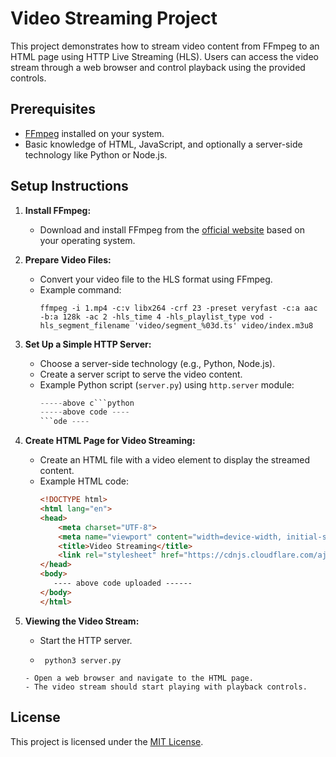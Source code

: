 # Video Streaming Project

This project demonstrates how to stream video content from FFmpeg to an HTML page using HTTP Live Streaming (HLS). Users can access the video stream through a web browser and control playback using the provided controls.

## Prerequisites

- [FFmpeg](https://ffmpeg.org/download.html) installed on your system.
- Basic knowledge of HTML, JavaScript, and optionally a server-side technology like Python or Node.js.

## Setup Instructions

1. **Install FFmpeg:**
   - Download and install FFmpeg from the [official website](https://ffmpeg.org/download.html) based on your operating system.

2. **Prepare Video Files:**
   - Convert your video file to the HLS format using FFmpeg.
   - Example command:
     ```
     ffmpeg -i 1.mp4 -c:v libx264 -crf 23 -preset veryfast -c:a aac -b:a 128k -ac 2 -hls_time 4 -hls_playlist_type vod -hls_segment_filename 'video/segment_%03d.ts' video/index.m3u8
     ```

3. **Set Up a Simple HTTP Server:**
   - Choose a server-side technology (e.g., Python, Node.js).
   - Create a server script to serve the video content.
   - Example Python script (`server.py`) using `http.server` module:
     ```python
     -----above c```python
     -----above code ----
     ```ode ----
     ```

4. **Create HTML Page for Video Streaming:**
   - Create an HTML file with a video element to display the streamed content.
   - Example HTML code:
     ```html
     <!DOCTYPE html>
     <html lang="en">
     <head>
         <meta charset="UTF-8">
         <meta name="viewport" content="width=device-width, initial-scale=1.0">
         <title>Video Streaming</title>
         <link rel="stylesheet" href="https://cdnjs.cloudflare.com/ajax/libs/font-awesome/5.15.4/css/all.min.css">
     </head>
     <body>
        ---- above code uploaded ------
     </body>
     </html>
     ```

5. **Viewing the Video Stream:**
   - Start the HTTP server.
   -  ```
       python3 server.py
     ```
   - Open a web browser and navigate to the HTML page.
   - The video stream should start playing with playback controls.

## License

This project is licensed under the [MIT License](LICENSE).
